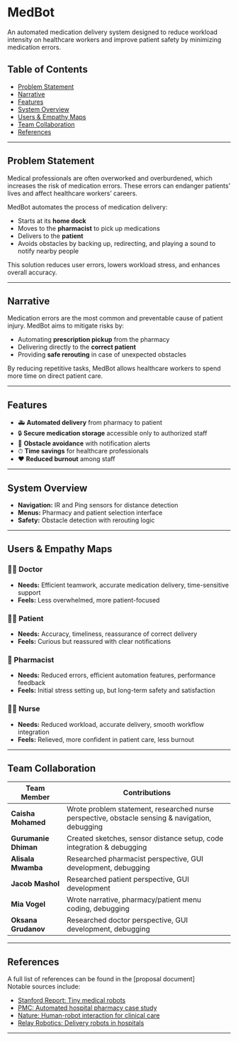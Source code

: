 # MedBot

An automated medication delivery system designed to reduce workload intensity on healthcare workers and improve patient safety by minimizing medication errors.  

## Table of Contents
- [Problem Statement](#problem-statement)
- [Narrative](#narrative)
- [Features](#features)
- [System Overview](#system-overview)
- [Users & Empathy Maps](#users--empathy-maps)
- [Team Collaboration](#team-collaboration)
- [References](#references)

---

## Problem Statement
Medical professionals are often overworked and overburdened, which increases the risk of medication errors. These errors can endanger patients’ lives and affect healthcare workers’ careers.  

MedBot automates the process of medication delivery:
- Starts at its **home dock**
- Moves to the **pharmacist** to pick up medications
- Delivers to the **patient**
- Avoids obstacles by backing up, redirecting, and playing a sound to notify nearby people

This solution reduces user errors, lowers workload stress, and enhances overall accuracy.

---

## Narrative
Medication errors are the most common and preventable cause of patient injury. MedBot aims to mitigate risks by:
- Automating **prescription pickup** from the pharmacy
- Delivering directly to the **correct patient**
- Providing **safe rerouting** in case of unexpected obstacles

By reducing repetitive tasks, MedBot allows healthcare workers to spend more time on direct patient care.

---

## Features
- 🚑 **Automated delivery** from pharmacy to patient  
- 🔒 **Secure medication storage** accessible only to authorized staff  
- 🚧 **Obstacle avoidance** with notification alerts  
- ⏱ **Time savings** for healthcare professionals  
- ❤️ **Reduced burnout** among staff  

---

## System Overview
- **Navigation:** IR and Ping sensors for distance detection  
- **Menus:** Pharmacy and patient selection interface  
- **Safety:** Obstacle detection with rerouting logic  

---

## Users & Empathy Maps
### 👨‍⚕️ Doctor
- **Needs:** Efficient teamwork, accurate medication delivery, time-sensitive support  
- **Feels:** Less overwhelmed, more patient-focused  

### 🧑‍🦽 Patient
- **Needs:** Accuracy, timeliness, reassurance of correct delivery  
- **Feels:** Curious but reassured with clear notifications  

### 💊 Pharmacist
- **Needs:** Reduced errors, efficient automation features, performance feedback  
- **Feels:** Initial stress setting up, but long-term safety and satisfaction  

### 👩‍⚕️ Nurse
- **Needs:** Reduced workload, accurate delivery, smooth workflow integration  
- **Feels:** Relieved, more confident in patient care, less burnout  

---

## Team Collaboration
| Team Member       | Contributions |
|-------------------|---------------|
| **Caisha Mohamed** | Wrote problem statement, researched nurse perspective, obstacle sensing & navigation, debugging |
| **Gurumanie Dhiman** | Created sketches, sensor distance setup, code integration & debugging |
| **Alisala Mwamba** | Researched pharmacist perspective, GUI development, debugging |
| **Jacob Mashol** | Researched patient perspective, GUI development |
| **Mia Vogel** | Wrote narrative, pharmacy/patient menu coding, debugging |
| **Oksana Grudanov** | Researched doctor perspective, GUI development, debugging |

---

## References
A full list of references can be found in the [proposal document]  
Notable sources include:
- [Stanford Report: Tiny medical robots](https://news.stanford.edu/report/2022/06/14/stanford-engineers-develop-tiny-robots-bring-health-care-closer-precisely-targeted-drug-delivery/)
- [PMC: Automated hospital pharmacy case study](https://www.ncbi.nlm.nih.gov/pmc/articles/PMC9234249/)
- [Nature: Human-robot interaction for clinical care](https://www.nature.com/articles/s42256-021-00324-z)
- [Relay Robotics: Delivery robots in hospitals](https://relayrobotics.com/hospital-delivery-robots-help-solve-the-healthcare-labor-shortage/)

---
